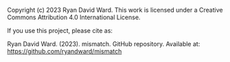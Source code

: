 Copyright (c) 2023 Ryan David Ward. This work is licensed under a Creative Commons Attribution 4.0 International License.

If you use this project, please cite as:

Ryan David Ward. (2023). mismatch. GitHub repository. Available at: https://github.com/ryandward/mismatch

